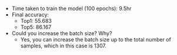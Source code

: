 * Time taken to train the model (100 epochs): 9.5hr
* Final accuracy:
  * Top1: 55.683
  * Top5: 86.167
* Could you increase the batch size? Why? 
  * Yes, you can increase the batch size up to the total number of samples, which in this case is 1307.
